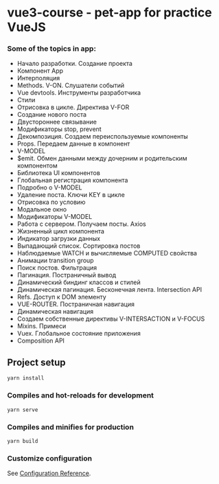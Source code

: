 # vue3-course - pet-app for practice VueJS
### Some of the topics in app:
* Начало разработки. Создание проекта
* Компонент App
* Интерполяция
* Methods. V-ON. Слушатели событий
* Vue devtools. Инструменты разработчика
*  Cтили
* Отрисовка в цикле. Директива V-FOR
* Создание нового поста
* Двустороннее связывание
*  Модификаторы stop, prevent
* Декомпозиция. Создаем переиспользуемые компоненты
* Props. Передаем данные в компонент
* V-MODEL
* $emit. Обмен данными между дочерним и родительским компонентом
* Библиотека UI компонентов
* Глобальная регистрация компонента
* Подробно о V-MODEL
* Удаление поста. Ключи KEY в цикле
* Отрисовка по условию
* Модальное окно
* Модификаторы V-MODEL
* Работа с сервером. Получаем посты. Axios
* Жизненный цикл компонента
* Индикатор загрузки данных
* Выпадающий список. Сортировка постов
* Наблюдаемые WATCH и вычисляемые COMPUTED свойства
* Анимации transition group
* Поиск постов. Фильтрация
* Пагинация. Постраничный вывод
* Динамический биндинг классов и стилей
* Динамическая пагинация. Бесконечная лента. Intersection API
* Refs. Доступ к DOM элементу
* VUE-ROUTER. Постраничная навигация
*  Динамическая навигация
* Создаем собственные директивы V-INTERSACTION и V-FOCUS
* Mixins. Примеси
* Vuex. Глобальное состояние приложения
* Composition API

## Project setup
```
yarn install
```

### Compiles and hot-reloads for development
```
yarn serve
```

### Compiles and minifies for production
```
yarn build
```

### Customize configuration
See [Configuration Reference](https://cli.vuejs.org/config/).
